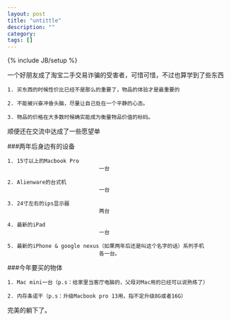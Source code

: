 ```yaml
---
layout: post
title: "untittle"
description: ""
category: 
tags: []
---
```

{% include JB/setup %}

一个好朋友成了淘宝二手交易诈骗的受害者，可惜可惜，不过也算学到了些东西


	1. 买东西的时候性价比已经不是那么的重要了，物品的体验才是最重要的

	2. 不能被兴奋冲昏头脑，尽量让自己处在一个平静的心态。

	3. 物品的价格在大多数时候确实能成为衡量物品价值的标码。


顺便还在交流中达成了一些愿望单

###两年后身边有的设备




	1. 15寸以上的Macbook Pro
								 一台
	
	2. Alienware的台式机
								 一台
	
	3. 24寸左右的ips显示器 
								 两台
	
	4. 最新的iPad 
								 一台
	
	5. 最新的iPhone & google nexus（如果两年后还是叫这个名字的话）系列手机
								 各一台。



###今年要买的物体


	1. Mac mini一台（p.s：给家里当客厅电脑的，父母对Mac用的已经可以说熟练了）
	
	2. 内存条诺干（p.s：升级Macbook pro 13用，指不定升级8G或者16G）
	
	
	
	
	
完美的躺下了。
